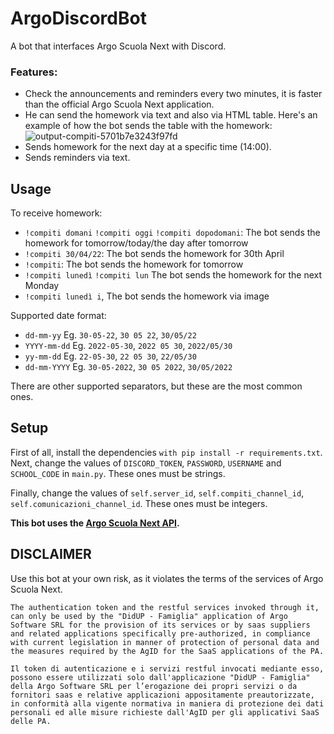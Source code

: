 # ArgoDiscordBot
A bot that interfaces Argo Scuola Next with Discord.

### Features:
- Check the announcements and reminders every two minutes, it is faster than the official Argo Scuola Next application.
- He can send the homework via text and also via HTML table. Here's an example of how the bot sends the table with the homework:
![output-compiti-5701b7e3243f97fd](https://user-images.githubusercontent.com/107145304/173252229-b370f83f-ef97-4a86-9d1c-9ae3e8e21626.png)
- Sends homework for the next day at a specific time (14:00).
- Sends reminders via text.

## Usage
To receive homework:
- `!compiti domani` `!compiti oggi` `!compiti dopodomani`: The bot sends the homework for tomorrow/today/the day after tomorrow
- `!compiti 30/04/22`: The bot sends the homework for 30th April
- `!compiti`: The bot sends the homework for tomorrow
- `!compiti lunedì` `!compiti lun` The bot sends the homework for the next Monday
- `!compiti lunedì i`, The bot sends the homework via image

Supported date format:
- `dd-mm-yy` Eg. `30-05-22`, `30 05 22`, `30/05/22`
- `YYYY-mm-dd` Eg. `2022-05-30`, `2022 05 30`, `2022/05/30`
- `yy-mm-dd` Eg. `22-05-30`, `22 05 30`, `22/05/30`
- `dd-mm-YYYY` Eg. `30-05-2022`, `30 05 2022`, `30/05/2022`

There are other supported separators, but these are the most common ones.

## Setup
First of all, install the dependencies `with pip install -r requirements.txt`.
Next, change the values of `DISCORD_TOKEN`, `PASSWORD`, `USERNAME` and `SCHOOL_CODE` in `main.py`. These ones must be strings.

Finally, change the values of `self.server_id`, `self.compiti_channel_id`, `self.comunicazioni_channel_id`. These ones must be integers.

**This bot uses the [Argo Scuola Next API](https://github.com/salvatore-abello/ArgoFamigliaAPI "Argo Scuola Next API").**

## DISCLAIMER
Use this bot at your own risk, as it violates the terms of the services of Argo Scuola Next.

```The authentication token and the restful services invoked through it, can only be used by the "DidUP - Famiglia" application of Argo Software SRL for the provision of its services or by saas suppliers and related applications specifically pre-authorized, in compliance with current legislation in manner of protection of personal data and the measures required by the AgID for the SaaS applications of the PA.```

```Il token di autenticazione e i servizi restful invocati mediante esso, possono essere utilizzati solo dall'applicazione "DidUP - Famiglia" della Argo Software SRL per l’erogazione dei propri servizi o da fornitori saas e relative applicazioni appositamente preautorizzate, in conformità alla vigente normativa in maniera di protezione dei dati personali ed alle misure richieste dall'AgID per gli applicativi SaaS delle PA.```
